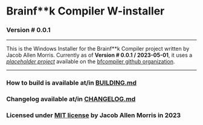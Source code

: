 # Brainf\*\*k Compiler W-installer
### Version # 0.0.1

---

This is the Windows Installer for the Brainf**k Compiler project written by Jacob Allen Morris.
Currently as of **Version # 0.0.1 / 2023-05-01**, it uses a [*placeholder project*](https://github.com/bfcompiler/bfc-win-placeholder) available on the [bfcompiler github organization](https://github.com/bfcompiler/).

---

### How to build is available at/in [BUILDING.md](internals/BUILDING)

### Changelog available at/in [CHANGELOG.md](internals/CHANGELOG)
### Licensed under [MIT license](internals/LICENSE) by Jacob Allen Morris in 2023